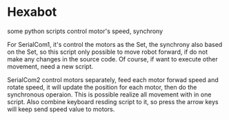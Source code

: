 # Hexabot
some python scripts control motor's speed, synchrony


For SerialCom1, it's control the motors as the Set, the synchrony also based on the Set, so this script only possible to move robot forward, if do not make any changes in the source code. Of course, if want to execute other movement, need a new script.


SerialCom2 control motors separately, feed each motor forwad speed and rotate speed, it will update the position for each motor, then do the synchronous operaion. This is possible realize all movement with in one script. Also combine keyboard resding script to it, so press the arrow keys will keep send speed value to motors.
